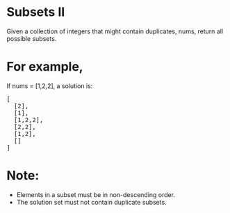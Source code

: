# Subsets II 
Given a collection of integers that might contain duplicates, nums, return all possible subsets.

# For example,
If nums = [1,2,2], a solution is:
<pre>
[
  [2],
  [1],
  [1,2,2],
  [2,2],
  [1,2],
  []
]
</pre>
# Note:
* Elements in a subset must be in non-descending order.
* The solution set must not contain duplicate subsets.
